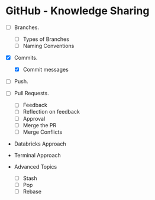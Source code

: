 # GitHub - Knowledge Sharing

- [ ] Branches.
    - [ ] Types of Branches
    - [ ] Naming Conventions
- [X] Commits.
    - [X] Commit messages

- [ ] Push.

- [ ] Pull Requests.
    - [ ] Feedback
    - [ ] Reflection on feedback
    - [ ] Approval
    - [ ] Merge the PR
    - [ ] Merge Conflicts

- Databricks Approach
- Terminal Approach

- Advanced Topics
    - [ ] Stash
    - [ ] Pop
    - [ ] Rebase
